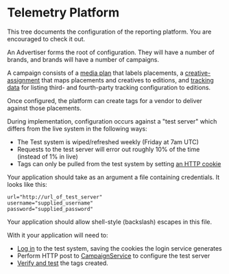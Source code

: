 Telemetry Platform
==================

This tree documents the configuration of the reporting platform. You are encouraged to check it out.

An Advertiser forms the root of configuration. They will have a number of brands,
and brands will have a number of campaigns.

A campaign consists of a [media plan](./samples/placement_and_plan.xlsx) that labels placements,
a [creative-assignment](./samples/creative_assignment.xlsx) that maps placements and creatives to editions,
and [tracking data](./samples/tracking.xlsx)  for listing third- and fourth-party tracking configuration to editions.

Once configured, the platform can create tags for a vendor to deliver against those placements.

During implementation, configuration occurs against a "test server" which differs from
the live system in the following ways:

* The Test system is wiped/refreshed weekly (Friday at 7am UTC)
* Requests to the test server will error out roughly 10% of the time (instead of 1% in live)
* Tags can only be pulled from the test system by setting [an HTTP cookie](./Tags.md#Testing)

Your application should take as an argument a file containing credentials. It looks like this:

    url="http://url_of_test_server"
    username="supplied_username"
    password="supplied_password"

Your application should allow shell-style (backslash) escapes in this file.

With it your application will need to:

* [Log in](./LoginService.md) to the test system, saving the cookies the login service generates
* Perform HTTP post to [CampaignService](./CampaignService.md) to configure the test server
* [Verify and test](./Tags.md#Testing) the tags created.

